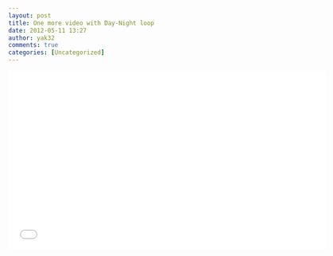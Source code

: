 ```yaml
---
layout: post
title: One more video with Day-Night loop
date: 2012-05-11 13:27
author: yak32
comments: true
categories: [Uncategorized]
---
```

<iframe width="640" height="360" src="//www.youtube.com/embed/5AWa8brxup0?feature=player_embedded" frameborder="0" allowfullscreen></iframe>
